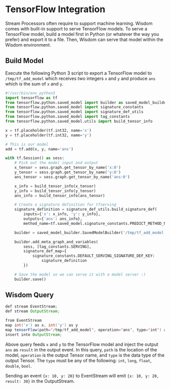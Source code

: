 # TensorFlow Integration

Stream Processors often require to support machine learning. Wisdom comes with built-in support to serve TensorFlow models. To serve a TensorFlow model, build a model first in Python (or whatever the way you prefer) and export it to a file. Then, Wisdom can serve that model within the Wisdom environment.

## Build Model

Execute the following Python 3 script to export a TensorFlow model to `/tmp/tf_add_model` which receives two integers `x` and `y` and produce `ans` which is the sum of `x` and `y`.

```python
#!/usr/bin/env python3
import tensorflow as tf
from tensorflow.python.saved_model import builder as saved_model_builder
from tensorflow.python.saved_model import signature_constants
from tensorflow.python.saved_model import signature_def_utils
from tensorflow.python.saved_model import tag_constants
from tensorflow.python.saved_model.utils import build_tensor_info

x = tf.placeholder(tf.int32, name='x')
y = tf.placeholder(tf.int32, name='y')

# This is our model
add = tf.add(x, y, name='ans')

with tf.Session() as sess:
    # Pick out the model input and output
    x_tensor = sess.graph.get_tensor_by_name('x:0')
    y_tensor = sess.graph.get_tensor_by_name('y:0')
    ans_tensor = sess.graph.get_tensor_by_name('ans:0')

    x_info = build_tensor_info(x_tensor)
    y_info = build_tensor_info(y_tensor)
    ans_info = build_tensor_info(ans_tensor)

    # Create a signature definition for tfserving
    signature_definition = signature_def_utils.build_signature_def(
        inputs={'x': x_info, 'y': y_info},
        outputs={'ans': ans_info},
        method_name=tf.saved_model.signature_constants.PREDICT_METHOD_NAME)

    builder = saved_model_builder.SavedModelBuilder('/tmp/tf_add_model')

    builder.add_meta_graph_and_variables(
        sess, [tag_constants.SERVING],
        signature_def_map={
            signature_constants.DEFAULT_SERVING_SIGNATURE_DEF_KEY:
                signature_definition
        })

    # Save the model so we can serve it with a model server :)
    builder.save()
```

## Wisdom Query

```java
def stream EventStream;
def stream OutputStream;

from EventStream
map int('x') as x, int('y') as y
map tensorFlow(path='/tmp/tf_add_model', operation='ans', type='int') as result
insert into OutputStream;
```

Above query feeds `x` and `y` to the TensorFlow model and inject the output `ans` as `result` in the output event. In this query, `path` is the location of the model, `operation` is the output Tensor name, and `type` is the data type of the output Tensor. The `type` must be any of the following: `int`, `long`, `float`, `double`, `bool`.

Sending an event `{x: 10, y: 20}` to EventStream will emit `{x: 10, y: 20, result: 30}` in the OutputStream.